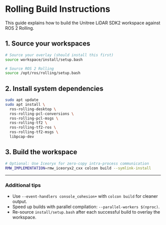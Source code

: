 # Rolling Build Instructions

This guide explains how to build the Unitree LiDAR SDK2 workspace against ROS 2 Rolling.

## 1. Source your workspaces

```bash
# Source your overlay (should install this first)
source workspace/install/setup.bash

# Source ROS 2 Rolling
source /opt/ros/rolling/setup.bash
```

## 2. Install system dependencies

```bash
sudo apt update
sudo apt install \
  ros-rolling-desktop \
  ros-rolling-pcl-conversions \
  ros-rolling-pcl-msgs \
  ros-rolling-tf2 \
  ros-rolling-tf2-ros \
  ros-rolling-tf2-msgs \
  libpcap-dev
```

## 3. Build the workspace

```bash
# Optional: Use Iceoryx for zero-copy intra-process communication
RMW_IMPLEMENTATION=rmw_iceoryx2_cxx colcon build --symlink-install
```

---

### Additional tips

* Use `--event-handlers console_cohesion+` with `colcon build` for cleaner output.
* Speed up builds with parallel compilation: `--parallel-workers $(nproc)`.
* Re-source `install/setup.bash` after each successful build to overlay the workspace.
